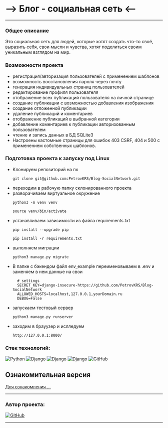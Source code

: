 # --> Блог - социальная сеть <--
***

### Общее описание
Это социальная сеть для людей, которые хотят создать что-то своё, выразить себя, свои мысли и чувства,
хотят поделиться своим уникальным взглядом на мир.

### Возможности проекта
  * регистрация/авторизация пользователей с применением шаблонов
  * возможность восстановления пароля через почту
  * генерация индивидуальных страниц пользователей
  * редактирование профиля пользователя
  * отображение всех публикаций пользователя на личной странице
  * создание публикации с возможностью добавления изображения
  * создание отложенной публикации
  * удаление публикаций и коментариев
  * отображение публикаций в выбранной категории
  * добавление коментариев к публикации авторизованным пользователем
  * чтение и запись данных в БД SQLite3
  * Настроены кастомные страницы для ошибок 403 CSRF, 404 и 500 с применением собственных шаблонов.

### Подготовка проекта к запуску под Linux

* Клонируем репозиторий на пк
  ```
  git clone git@github.com:PetrovKRS/Blog-SocialNetwork.git
  ```
* переходим в рабочую папку склонированного проекта
* разворачиваем виртуальное окружение
  ```
  python3 -m venv venv
  ```
  ```
  source venv/bin/activate
  ```
* устанавливаем зависимости из файла requirements.txt
  ```
  pip install --upgrade pip
  ```
  ```
  pip install -r requirements.txt
  ```
* выполняем миграции
  ```
  python3 manage.py migrate
  ```
* В папке c бэкендом файл env_example переименовываем в .env и
  заменяем в нем данные на свои
  ```
    # settings
    SECRET_KEY=django-insecure-https://github.com/PetrovKRS/Blog-SocialNetwork
    ALLOWED_HOSTS=localhost,127.0.0.1,yourDomain.ru
    DEBUG=False
  ```
* запускаем тестовый сервер
  ```
  python3 manage.py runserver
  ```
* заходим в брауузер и ислледуем
  ```
  http://127.0.0.1:8000/
  ```


### <b> Стек технологий: </b>

![Python](https://img.shields.io/badge/-Python_3.9-df?style=for-the-badge&logo=Python&labelColor=yellow&color=blue)
![Django](https://img.shields.io/badge/-Django-df?style=for-the-badge&logo=Django&labelColor=darkgreen&color=blue)
![Django](https://img.shields.io/badge/-SQLite-df?style=for-the-badge&logo=SQLite&labelColor=red&color=blue)
![Django](https://img.shields.io/badge/-HTML-df?style=for-the-badge&logo=&labelColor=red&color=blue)
![GitHub](https://img.shields.io/badge/-GitHub-df?style=for-the-badge&logo=GitHub&labelColor=black&color=blue)


## Ознакомительная версия
[Для ознакомления ...](https://petrovkrs.pythonanywhere.com)

***
### Автор проекта: 
[![GitHub](https://img.shields.io/badge/-Андрей_Петров-df?style=for-the-badge&logo=GitHub&labelColor=black&color=blue)](https://github.com/PetrovKRS)
*** 

